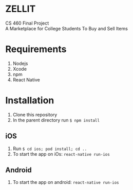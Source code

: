 # ZELLIT
CS 460 Final Project <br />
A Marketplace for College Students To Buy and Sell Items<br/>


# Requirements
1. Nodejs
2. Xcode
3. npm
4. React Native

# Installation
1. Clone this repository
2. In the parent directory run `$ npm install`

## iOS
1. Run `$ cd ios; pod install; cd ..`
2. To start the app on iOs:  `react-native run-ios`
  
## Android
1. To start the app on android:  `react-native run-ios`
